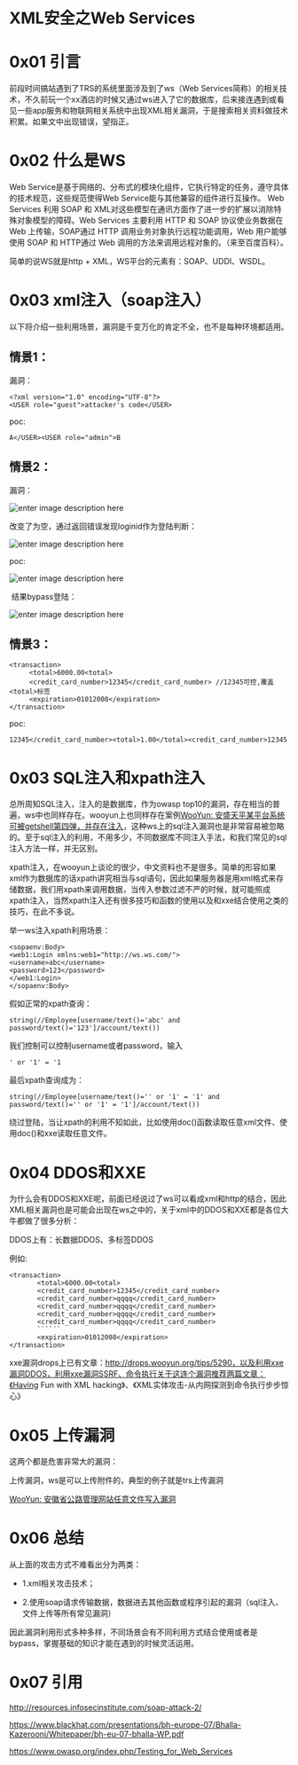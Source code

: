# XML安全之Web Services

0x01 引言
=====

前段时间搞站遇到了TRS的系统里面涉及到了ws（Web Services简称）的相关技术，不久前玩一个xx酒店的时候又通过ws进入了它的数据库，后来接连遇到或看见一些app服务和物联网相关系统中出现XML相关漏洞，于是搜索相关资料做技术积累。如果文中出现错误，望指正。     

0x02 什么是WS
=====

Web Service是基于网络的、分布式的模块化组件，它执行特定的任务，遵守具体的技术规范，这些规范使得Web Service能与其他兼容的组件进行互操作。 Web Services 利用 SOAP 和 XML对这些模型在通讯方面作了进一步的扩展以消除特殊对象模型的障碍。Web Services 主要利用 HTTP 和 SOAP 协议使业务数据在 Web 上传输，SOAP通过 HTTP 调用业务对象执行远程功能调用，Web 用户能够使用 SOAP 和 HTTP通过 Web 调用的方法来调用远程对象的。（来至百度百科）。

简单的说WS就是http + XML，WS平台的元素有：SOAP、UDDI、WSDL。

0x03 xml注入（soap注入）
=====

以下将介绍一些利用场景，漏洞是千变万化的肯定不全，也不是每种环境都适用。

情景1：
----

漏洞：

```
<?xml version="1.0" encoding="UTF-8"?>
<USER role="guest">attacker's code</USER>

```

poc:

```
A</USER><USER role="admin">B

```

情景2：
----

漏洞：

![enter image description here](http://drops.javaweb.org/uploads/images/913eef61e143a9c1b54c3bb3891cfd914a35e489.jpg)

改变了为空，通过返回错误发现loginid作为登陆判断：

![enter image description here](http://drops.javaweb.org/uploads/images/e4f18f5c9bc68b217d3aff540dcaf430ffafbaa6.jpg)

poc:

![enter image description here](http://drops.javaweb.org/uploads/images/7cca99bc66cafde5780bcb9377fc36a4dba36e0a.jpg)

 结果bypass登陆：

![enter image description here](http://drops.javaweb.org/uploads/images/b6420d17aea6205d83b295d036fabd7d450a005f.jpg)

情景3：
----

```
<transaction>
     <total>6000.00<total>
     <credit_card_number>12345</credit_card_number> //12345可控,覆盖<total>标签
     <expiration>01012008</expiration>
</transaction>

```

poc:

```
12345</credit_card_number><total>1.00</total><credit_card_number>12345

```

0x03 SQL注入和xpath注入
=====

总所周知SQL注入，注入的是数据库，作为owasp top10的漏洞，存在相当的普遍，ws中也同样存在。wooyun上也同样存在案例[WooYun: 安盛天平某平台系统可被getshell第四弹，并存在注入](http://www.wooyun.org/bugs/wooyun-2015-094720)，这种ws上的sql注入漏洞也是非常容易被忽略的。至于sql注入的利用，不用多少，不同数据库不同注入手法，和我们常见的sql注入方法一样，并无区别。

xpath注入，在wooyun上谈论的很少，中文资料也不是很多。简单的形容如果xml作为数据库的话xpath讲究相当与sql语句，因此如果服务器是用xml格式来存储数据，我们用xpath来调用数据，当传入参数过滤不严的时候，就可能照成xpath注入，当然xpath注入还有很多技巧和函数的使用以及和xxe结合使用之类的技巧，在此不多说。

举一ws注入xpath利用场景：

```
<sopaenv:Body>
<web1:Login xmlns:web1="http://ws.ws.com/">
<username>abc</username>
<password>123</password>
</web1:Login>
</sopaenv:Body>

```

假如正常的xpath查询：

```
string(//Employee[username/text()='abc' and password/text()='123']/account/text())

```

我们控制可以控制username或者password，输入

```
' or '1' = '1

```

最后xpath查询成为：

```
string(//Employee[username/text()='' or '1' = '1' and password/text()='' or '1' = '1']/account/text())

```

绕过登陆，当让xpath的利用不知如此，比如使用doc()函数读取任意xml文件、使用doc()和xxe读取任意文件。

0x04 DDOS和XXE
=====

为什么会有DDOS和XXE呢，前面已经说过了ws可以看成xml和http的结合，因此XML相关漏洞也是可能会出现在ws之中的，关于xml中的DDOS和XXE都是各位大牛都做了很多分析：

DDOS上有：长数据DDOS、多标签DDOS

例如:

```
<transaction>
       <total>6000.00<total>
       <credit_card_number>12345</credit_card_number>
       <credit_card_number>qqqq</credit_card_number>  
       <credit_card_number>qqqq</credit_card_number>  
       <credit_card_number>qqqq</credit_card_number>  
       <credit_card_number>qqqq</credit_card_number>  
       ``````
       <expiration>01012008</expiration>
</transaction>

```

xxe漏洞drops上已有文章：http://drops.wooyun.org/tips/5290，以及利用xxe漏洞DDOS，利用xxe漏洞SSRF、命令执行关于这连个漏洞推荐两篇文章：《Having Fun with XML hacking》、《XML实体攻击-从内网探测到命令执行步步惊心》

0x05 上传漏洞
=====

这两个都是危害非常大的漏洞：

上传漏洞，ws是可以上传附件的，典型的例子就是trs上传漏洞

[WooYun: 安徽省公路管理网站任意文件写入漏洞](http://www.wooyun.org/bugs/wooyun-2015-092138)

0x06 总结
=====

从上面的攻击方式不难看出分为两类：

*   1.xml相关攻击技术；
    
*   2.使用soap请求传输数据，数据进去其他函数或程序引起的漏洞（sql注入、文件上传等所有常见漏洞）
    

因此漏洞利用形式多种多样，不同场景会有不同利用方式结合使用或者是bypass，掌握基础的知识才能在遇到的时候灵活运用。

0x07 引用
=====

http://resources.infosecinstitute.com/soap-attack-2/

https://www.blackhat.com/presentations/bh-europe-07/Bhalla-Kazerooni/Whitepaper/bh-eu-07-bhalla-WP.pdf

https://www.owasp.org/index.php/Testing_for_Web_Services	